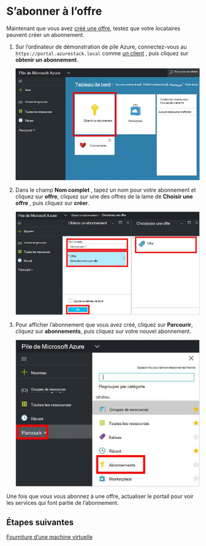 <properties
    pageTitle="S’abonner à l’offre et puis mettre en service un ordinateur virtuel dans la pile d’Azure (clients) | Microsoft Azure"
    description="Comme un client, comment s’abonner à l’offre et puis mettre en service un ordinateur virtuel dans la pile d’Azure."
    services="azure-stack"
    documentationCenter=""
    authors="ErikjeMS"
    manager="byronr"
    editor=""/>

<tags
    ms.service="azure-stack"
    ms.workload="na"
    ms.tgt_pltfrm="na"
    ms.devlang="na"
    ms.topic="get-started-article"
    ms.date="09/26/2016"
    ms.author="erikje"/>

# <a name="subscribe-to-an-offer"></a>S’abonner à l’offre

Maintenant que vous avez [créé une offre](azure-stack-create-offer.md), testez que votre locataires peuvent créer un abonnement.

1.  Sur l’ordinateur de démonstration de pile Azure, connectez-vous au `https://portal.azurestack.local` comme [un client](azure-stack-connect-azure-stack.md#log-in-as-a-tenant) , puis cliquez sur **obtenir un abonnement**.

    ![](media/azure-stack-subscribe-plan-provision-vm/image01.png)

2.  Dans le champ **Nom complet** , tapez un nom pour votre abonnement et cliquez sur **offre**, cliquez sur une des offres de la lame de **Choisir une offre** , puis cliquez sur **créer**.

    ![](media/azure-stack-subscribe-plan-provision-vm/image02.png)

4.  Pour afficher l’abonnement que vous avez créé, cliquez sur **Parcourir**, cliquez sur **abonnements**, puis cliquez sur votre nouvel abonnement.  

    ![](media/azure-stack-subscribe-plan-provision-vm/image03.png)


Une fois que vous vous abonnez à une offre, actualiser le portail pour voir les services qui font partie de l’abonnement.




## <a name="next-steps"></a>Étapes suivantes

[Fourniture d’une machine virtuelle](azure-stack-provision-vm.md)

